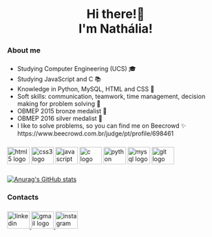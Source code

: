 <h1 align="center">Hi there!👋 <br>I'm Nathália!</h1>

###

<h3 align="left">About me</h3>

###

<ul align="left">
  <li>Studying Computer Engineering (UCS) 🎓</li>
  <li>Studying JavaScript and C 📚</li>
  <li>Knowledge in Python, MySQL, HTML and CSS 📌</li>
  <li>Soft skills: communication, teamwork, time management, decision making for problem solving 🎯</li>
  <li>OBMEP 2015 bronze medalist 🥉</li>
  <li>OBMEP 2016 silver medalist 🥈</li>
  <li>I like to solve problems, so you can find me on Beecrowd ✨</li>
  https://www.beecrowd.com.br/judge/pt/profile/698461
</ul>

###

<div align="left">
  <img src="https://cdn.jsdelivr.net/gh/devicons/devicon/icons/html5/html5-original.svg" height="40" width="52" alt="html5 logo"  />
  <img src="https://cdn.jsdelivr.net/gh/devicons/devicon/icons/css3/css3-original.svg" height="40" width="52" alt="css3 logo"  />
  <img src="https://cdn.jsdelivr.net/gh/devicons/devicon/icons/javascript/javascript-original.svg" height="40" width="52" alt="javascript logo"  />
  <img src="https://cdn.jsdelivr.net/gh/devicons/devicon/icons/c/c-original.svg" height="40" width="52" alt="c logo"  />
  <img src="https://cdn.jsdelivr.net/gh/devicons/devicon/icons/python/python-original.svg" height="40" width="52" alt="python logo"  />
  <img src="https://cdn.jsdelivr.net/gh/devicons/devicon/icons/mysql/mysql-original.svg" height="40" width="52" alt="mysql logo"  />
  <img src="https://cdn.jsdelivr.net/gh/devicons/devicon/icons/git/git-original.svg" height="40" width="52" alt="git logo"  />
</div>

###

[![Anurag's GitHub stats](https://github-readme-stats.vercel.app/api?username=NathiMT&show_icons=true&theme=radical)](https://github.com/anuraghazra/github-readme-stats)

###

<h3 align="left">Contacts</h3>

###

<div align="left">
  <a href="https://www.linkedin.com/in/nath%C3%A1lia-menegol-teles-3a66b31a0/" target="_blank">
    <img src="https://raw.githubusercontent.com/maurodesouza/profile-readme-generator/master/src/assets/icons/social/linkedin/default.svg" width="52" height="40" alt="linkedin logo"  />
  </a>
  <a href="mailto: nmteles@ucs.br" target="_blank">
    <img src="https://raw.githubusercontent.com/maurodesouza/profile-readme-generator/master/src/assets/icons/social/gmail/default.svg" width="52" height="40" alt="gmail logo"  />
  </a>
  <a href="https://www.instagram.com/nathimteles/" target="_blank">
    <img src="https://raw.githubusercontent.com/maurodesouza/profile-readme-generator/master/src/assets/icons/social/instagram/default.svg" width="52" height="40" alt="instagram logo"  />
  </a>
</div>

###
